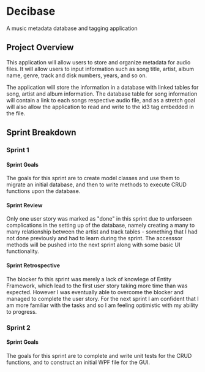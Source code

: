 # Decibase
A music metadata database and tagging application

## Project Overview
This application will allow users to store and organize metadata for audio files. It will allow users to input information such as song title, artist, album name, genre, track and disk numbers, years, and so on. 

The application will store the information in a database with linked tables for song, artist and album information. The database table for song information will contain a link to each songs respective audio file, and as a stretch goal will also allow the application to read and write to the id3 tag embedded in the file.

## Sprint Breakdown

### Sprint 1
#### Sprint Goals
The goals for this sprint are to create model classes and use them to migrate an initial database, and then to write methods to execute CRUD functions upon the database.
#### Sprint Review
Only one user story was marked as "done" in this sprint due to unforseen complications in the setting up of the database, namely creating a many to many relationship between the artist and track tables - something that I had not done previously and had to learn during the sprint. The accesssor methods will be pushed into the next sprint along with some basic UI functionality.
#### Sprint Retrospective
The blocker fo this sprint was merely a lack of knowlege of Entity Framework, which lead to the first user story taking more time than was expected. However I was eventually able to overcome the blocker and managed to complete the user story. For the next sprint I am confident that I am more familiar with the tasks and so I am feeling optimistic with my ability to progress.
 
### Sprint 2
#### Sprint Goals
The goals for this sprint are to complete and write unit tests for the CRUD functions, and to construct an initial WPF file for the GUI.
